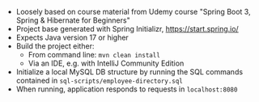 - Loosely based on course material from Udemy course "Spring Boot 3, Spring & Hibernate for Beginners"
- Project base generated with Spring Initializr, https://start.spring.io/
- Expects Java version 17 or higher
- Build the project either:
  - From command line: `mvn clean install`
  - Via an IDE, e.g. with IntelliJ Community Edition
- Initialize a local MySQL DB structure by running the SQL commands contained in `sql-scripts/employee-directory.sql`
- When running, application responds to requests in `localhost:8080`
